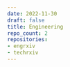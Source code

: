```yaml
---
date: 2022-11-30
draft: false
title: Engineering
repo_count: 2
repositories:
- engrxiv
- techrxiv
---
```



